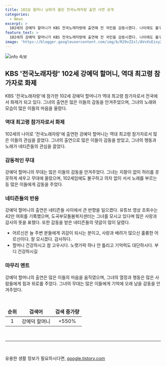```yaml
---
title: 102살 할머니 남희석 울린 전국노래자랑 출연 사연 공개
categories:
  - News
excerpt: >
  102세의 강예덕 할머니가 KBS 전국노래자랑에 출연해 전 국민을 감동시켰다. 나이에도 불구하고 지팡이를 짚지 않고 무대에 서서 노래를 부르며 관객들을 울린 강 할머니의 모습이 인상적이었다. 남희석 MC도 감동을 표현했으며, 유튜브 조회수도 42만건을 기록했다. 관객들뿐만 아니라 네티즌들의 감동적인 반응도 이어졌다. 할머니의 출연은 누리꾼들의 눈물과 기억 속에 오랫동안 남을 것으로 보인다.
feature_text: >
  102세의 강예덕 할머니가 KBS 전국노래자랑에 출연해 전 국민을 감동시켰다. 나이에도 불구하고 지팡이를 짚지 않고 무대에 서서 노래를 부르며 관객들을 울린 강 할머니의 모습이 인상적이었다. 남희석 MC도 감동을 표현했으며, 유튜브 조회수도 42만건을 기록했다. 관객들뿐만 아니라 네티즌들의 감동적인 반응도 이어졌다. 할머니의 출연은 누리꾼들의 눈물과 기억 속에 오랫동안 남을 것으로 보인다.
image: 'https://blogger.googleusercontent.com/img/b/R29vZ2xl/AVvXsEixyZcFfHzMRdzZMjFBmAUKJYCLCGyLL1o632UiGVXcaFdKo_bkvkuCioo0uUKlGfBVcT3P84aROyZIXSBEx3Aw5nCQ3pTgDom1WDC4m8eifvWiAmWEEVb4x6G_l8C0QH225ldMjyaFvpxGEBGNO37VmDTDMHGhJPq73UglMfDca1-0aw/s1600/blogspot.png'
---
```


<p><img src="https://blogger.googleusercontent.com/img/b/R29vZ2xl/AVvXsEixyZcFfHzMRdzZMjFBmAUKJYCLCGyLL1o632UiGVXcaFdKo_bkvkuCioo0uUKlGfBVcT3P84aROyZIXSBEx3Aw5nCQ3pTgDom1WDC4m8eifvWiAmWEEVb4x6G_l8C0QH225ldMjyaFvpxGEBGNO37VmDTDMHGhJPq73UglMfDca1-0aw/s1600/blogspot.png" alt="info 속보" /></p>

<h2 data-ke-size="size26">KBS '전국노래자랑' 102세 강예덕 할머니, 역대 최고령 참가자로 화제</h2>

<p data-ke-size="size16">KBS '전국노래자랑'에 참가한 102세 강예덕 할머니가 역대 최고령 참가자로서 전국에서 화제가 되고 있다. 그녀의 출연은 많은 이들의 감동을 안겨주었으며, 그녀의 노래와 모습이 많은 이들의 마음을 울렸다.</p>

<h3>역대 최고령 참가자로서 화제</h3>

<p data-ke-size="size16">102세의 나이로 '전국노래자랑'에 출연한 강예덕 할머니는 역대 최고령 참가자로서 많은 이들의 관심을 끌었다. 그녀의 출연으로 많은 이들이 감동을 받았고, 그녀의 행동과 노래가 네티즌들의 관심을 끌었다.</p>

<h3>감동적인 무대</h3>

<p data-ke-size="size16">강예덕 할머니의 무대는 많은 이들의 감동을 안겨주었다. 그녀는 지팡이 없이 허리를 꼿꼿하게 세우고 무대에 올랐으며, 102세임에도 불구하고 의자 없이 서서 노래를 부르는 등 많은 이들에게 감동을 주었다.</p>

<h3>네티즌들의 반응</h3>

<p data-ke-size="size16">강예덕 할머니의 출연은 네티즌들 사이에서 큰 반향을 일으켰다. 유튜브 영상 조회수는 42만 여회를 기록했으며, 도곡부모돌봄복지센터는 그녀를 모시고 있다며 많은 사랑과 감사의 뜻을 표했다. 또한 감동을 받은 네티즌들의 댓글이 많이 달렸다.</p>

<ul>
<li>어르신은 늘 주변 분들에게 귀감이 되시는 분이고, 사랑과 배려가 많으신 훌륭한 어르신이다. 잘 모시겠다. 감사하다.</li>
<li>할머니 건강하시고 참 고우시다. 노랫가락 하나 안 틀리고 기억력도 대단하시다. 부디 건강하시길</li>
</ul>

<h3>마무리 멘트</h3>

<p data-ke-size="size16">강예덕 할머니의 출연은 많은 이들의 마음을 움직였으며, 그녀의 열정과 행동은 많은 사람들에게 힘과 위로를 주었다. 그녀의 무대는 많은 이들에게 기억에 오래 남을 감동을 안겨주었다.</p>

<p data-ke-size="size16">&nbsp;</p>

<table>
<thead>
<tr>
<td style="text-align: center; height: 17px;"><b>순위</b></td>
<td style="text-align: center; height: 17px;"><b>검색어</b></td>
<td style="text-align: center; height: 17px;"><b>검색 증가량</b></td>
</tr>
</thead>
<tbody>
<tr>
<td style="text-align: center; height: 17px;">1</td>
<td style="text-align: center; height: 17px;">강예덕 할머니</td>
<td style="text-align: center; height: 17px;">+550%</td>
</tr>
</tbody>
</table>

<p data-ke-size="size16">&nbsp;</p>

<hr>

<p data-ke-size="size16">&nbsp;</p>
유용한 생활 정보가 필요하시다면, <a href="https://qoogle.tistory.com" rel="dofollow">qoogle.tistory.com</a>



